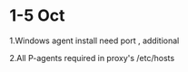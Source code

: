 # 1-5 Oct

1.Windows agent install need port , additional

2.All P-agents required in proxy's /etc/hosts

